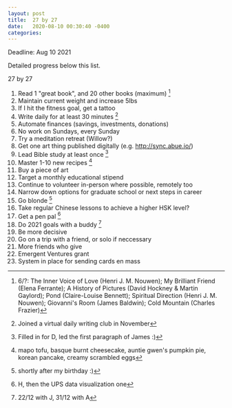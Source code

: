 ```yaml
---
layout: post
title:  27 by 27
date:   2020-08-10 00:30:40 -0400
categories:
---
```

Deadline: Aug 10 2021

Detailed progress below this list.

27 by 27
1. Read 1 "great book", and 20 other books (maximum) [^fa3a87c9]
2. Maintain current weight and increase 5lbs
3. If I hit the fitness goal, get a tattoo
3. Write daily for at least 30 minutes [^c903bfc3]
4. Automate finances (savings, investments, donations)
5. No work on Sundays, every Sunday
6. Try a meditation retreat (Willow?)
7. Get one art thing published digitally (e.g. http://sync.abue.io/)
9. Lead Bible study at least once [^96fcb62a]
10. Master 1-10 new recipes [^db2d7591]
11. Buy a piece of art
12. Target a monthly educational stipend
13. Continue to volunteer in-person where possible, remotely too
14. Narrow down options for graduate school or next steps in career
15. Go blonde [^0628e11b]
16. Take regular Chinese lessons to achieve a higher HSK level?
17. Get a pen pal [^5e189e53]
18. Do 2021 goals with a buddy [^763593fb]
19. Be more decisive
20. Go on a trip with a friend, or solo if neccessary
21. More friends who give
22. Emergent Ventures grant
23. System in place for sending cards en mass 

[^763593fb]: 22/12 with J, 31/12 with A

[^0628e11b]: shortly after my birthday :)

[^96fcb62a]: Filled in for D, led the first paragraph of James :)

[^c903bfc3]: Joined a virtual daily writing club in November

[^5e189e53]: H, then the UPS data visualization one

[^db2d7591]: mapo tofu, basque burnt cheesecake, auntie gwen's pumpkin pie, korean pancake, creamy scrambled eggs

[^fa3a87c9]: 6/?: The Inner Voice of Love (Henri J. M. Nouwen); My Brilliant Friend (Elena Ferrante); A History of Pictures (David Hockney & Martin Gaylord); Pond (Claire-Louise Bennett); Spiritual Direction (Henri J. M. Nouwen); Giovanni's Room (James Baldwin); Cold Mountain (Charles Frazier)
